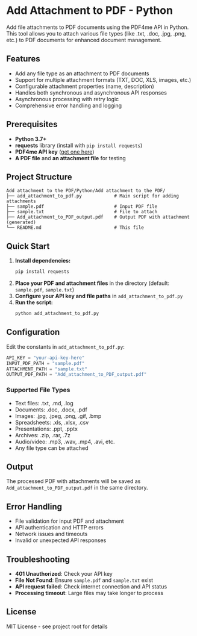 # Add Attachment to PDF - Python

Add file attachments to PDF documents using the PDF4me API in Python. This tool allows you to attach various file types (like .txt, .doc, .jpg, .png, etc.) to PDF documents for enhanced document management.

## Features

- Add any file type as an attachment to PDF documents
- Support for multiple attachment formats (TXT, DOC, XLS, images, etc.)
- Configurable attachment properties (name, description)
- Handles both synchronous and asynchronous API responses
- Asynchronous processing with retry logic
- Comprehensive error handling and logging

## Prerequisites

- **Python 3.7+**
- **requests** library (install with `pip install requests`)
- **PDF4me API key** ([get one here](https://dev.pdf4me.com/dashboard/#/api-keys/))
- **A PDF file** and **an attachment file** for testing

## Project Structure

```
Add attachment to the PDF/Python/Add attachment to the PDF/
├── add_attachment_to_pdf.py            # Main script for adding attachments
├── sample.pdf                          # Input PDF file
├── sample.txt                          # File to attach
├── Add_attachment_to_PDF_output.pdf    # Output PDF with attachment (generated)
└── README.md                           # This file
```

## Quick Start

1. **Install dependencies:**
   ```bash
   pip install requests
   ```
2. **Place your PDF and attachment files** in the directory (default: `sample.pdf`, `sample.txt`)
3. **Configure your API key and file paths** in `add_attachment_to_pdf.py`
4. **Run the script:**
   ```bash
   python add_attachment_to_pdf.py
   ```

## Configuration

Edit the constants in `add_attachment_to_pdf.py`:

```python
API_KEY = "your-api-key-here"
INPUT_PDF_PATH = "sample.pdf"
ATTACHMENT_PATH = "sample.txt"
OUTPUT_PDF_PATH = "Add_attachment_to_PDF_output.pdf"
```

### Supported File Types
- Text files: .txt, .md, .log
- Documents: .doc, .docx, .pdf
- Images: .jpg, .jpeg, .png, .gif, .bmp
- Spreadsheets: .xls, .xlsx, .csv
- Presentations: .ppt, .pptx
- Archives: .zip, .rar, .7z
- Audio/video: .mp3, .wav, .mp4, .avi, etc.
- Any file type can be attached

## Output

The processed PDF with attachments will be saved as `Add_attachment_to_PDF_output.pdf` in the same directory.

## Error Handling

- File validation for input PDF and attachment
- API authentication and HTTP errors
- Network issues and timeouts
- Invalid or unexpected API responses

## Troubleshooting

- **401 Unauthorized**: Check your API key
- **File Not Found**: Ensure `sample.pdf` and `sample.txt` exist
- **API request failed**: Check internet connection and API status
- **Processing timeout**: Large files may take longer to process

## License

MIT License - see project root for details 